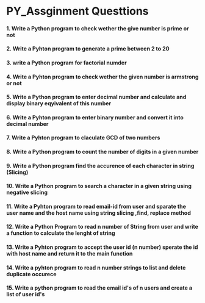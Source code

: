 # PY_Assginment Questtions

#### 1. Write a Python program to check wether the give number is prime or not
#### 2. Write a Pyhton program to generate a prime between 2 to 20
#### 3. write a Python program for factorial numder
#### 4. Write a Pyhton program to check wether the given number is armstrong or not
#### 5. Write a Python program to enter decimal number and calculate and display binary eqyivalent of this number
#### 6. Write a Pyhton program to enter binary number and convert it into decimal number
#### 7. Write a Pyhton program to claculate GCD of two numbers
#### 8. Write a Python program to count the number of digits in a given number
#### 9. Write a Python program find the accurence of each character in string (Slicing)
#### 10. Write a Python program to search a character in a given string using negative slicing
#### 11. Write a Pyhton program to read email-id from user and sparate the user name and the host name using string slicing ,find, replace method
#### 12. Write a Python Program to read n number of String from user and write a function to calculate the lenght of string
#### 13. Write a Pyhton program to accept the user id (n number) sperate the id with host name and return it to the main function
#### 14. Write a pyhton program to read n number strings to list and delete duplicate occurece
#### 15. Write a python program to read the email id's of n users and create a list of user id's 
